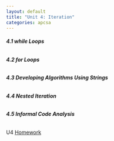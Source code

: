 ```yaml
---
layout: default
title: "Unit 4: Iteration"
categories: apcsa
---
```

<h6><b>4.1 while Loops</b></h6>
<h6><b>4.2 for Loops</b></h6>
<h6><b>4.3 Developing Algorithms Using Strings</b></h6>
<h6><b>4.4 Nested Iteration</b></h6>
<h6><b>4.5 Informal Code Analysis</b></h6>
U4 <a href=""><u>H</u>omework</a>
<br>